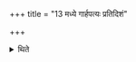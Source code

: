 +++
title = "13 मध्ये गार्हपत्यः प्रतिदिशं"

+++

<details><summary>थिते</summary>

मध्ये गार्हपत्यः । प्रतिदिशं सौमिका विहाराः । त्रिवृत्प्राच्यां दिशि । पञ्चदशो दक्षिणतः । सप्तदशः पश्चात् । एकविंश उत्तरतः १३
</details>
